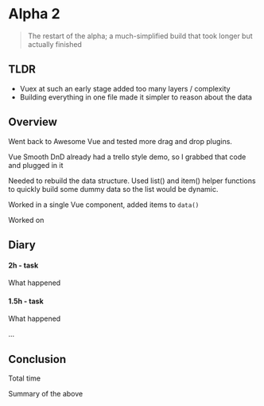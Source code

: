 # Alpha 2

> The restart of the alpha; a much-simplified build that took longer but actually finished

## TLDR

- Vuex at such an early stage added too many layers / complexity 
- Building everything in one file made it simpler to reason about the data

## Overview



Went back to Awesome Vue and tested more drag and drop plugins. 

Vue Smooth DnD already had a trello style demo, so I grabbed that code and plugged in it

Needed to rebuild the data structure. Used list() and item() helper functions to quickly build some dummy data so the list would be dynamic.

Worked in a single Vue component, added items to `data()`

Worked on 

## Diary

#### 2h - task

What happened

#### 1.5h - task

What happened

...


## Conclusion

Total time

Summary of the above


